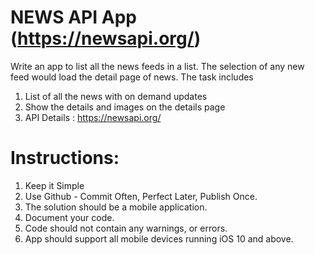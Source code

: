 # NEWS API App (https://newsapi.org/)
Write an app to list all the news feeds in a list. The selection of any new feed would load the detail
page of news. The task includes
1. List of all the news with on demand updates
2. Show the details and images on the details page
3. API Details : https://newsapi.org/

# Instructions:
1. Keep it Simple
2. Use Github - Commit Often, Perfect Later, Publish Once.
3. The solution should be a mobile application.
4. Document your code.
5. Code should not contain any warnings, or errors.
6. App should support all mobile devices running iOS 10 and above.
